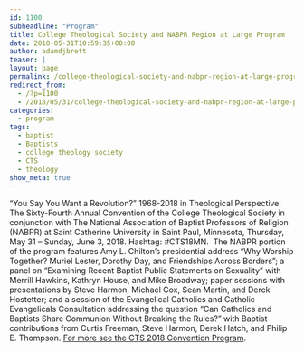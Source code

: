 ```yaml
---
id: 1100
subheadline: "Program"
title: College Theological Society and NABPR Region at Large Program
date: 2018-05-31T10:59:35+00:00
author: adamdjbrett
teaser: |
layout: page
permalink: /college-theological-society-and-nabpr-region-at-large-program/
redirect_from:
  - /?p=1100
  - /2018/05/31/college-theological-society-and-nabpr-region-at-large-program/
categories:
  - program
tags:
  - baptist
  - Baptists
  - college theology society
  - CTS
  - theology
show_meta: true  
---
```

&#8220;You Say You Want a Revolution?&#8221; 1968-2018 in Theological Perspective. The Sixty-Fourth Annual Convention of the College Theological Society in conjunction with The National Association of Baptist Professors of Religion (NABPR) at Saint Catherine University in Saint Paul, Minnesota, Thursday, May 31 – Sunday, June 3, 2018. Hashtag: #CTS18MN.  The NABPR portion of the program features Amy L. Chilton&#8217;s presidential address &#8220;Why Worship Together? Muriel Lester, Dorothy Day, and Friendships Across Borders&#8221;; a panel on &#8220;Examining Recent Baptist Public Statements on Sexuality&#8221; with Merrill Hawkins, Kathryn House, and Mike Broadway; paper sessions with presentations by Steve Harmon, Michael Cox, Sean Martin, and Derek Hostetter; and a session of the Evangelical Catholics and Catholic Evangelicals Consultation addressing the question &#8220;Can Catholics and Baptists Share Communion Without Breaking the Rules?&#8221; with Baptist contributions from Curtis Freeman, Steve Harmon, Derek Hatch, and Philip E. Thompson. [For more see the CTS 2018 Convention Program](http://www.collegetheology.org/Convention-Program).
